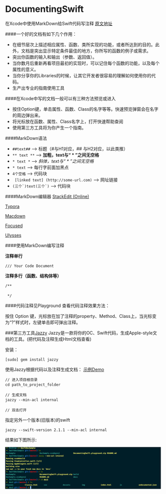# DocumentingSwift
在Xcode中使用MarkDown给Swift代码写注释
[原文地址](http://www.appcoda.com/swift-markdown/)

####一个好的文档有如下几个作用：

* 在细节层次上描述相应属性、函数、类所实现的功能，或者所达到的目的。此外，文档是突出显示特定条件最佳的地方，你所写的函数的例子或需求。
* 突出你函数的输入和输出（参数、返回值）。
* 当你数月后重新再看项目最初的实现时，可以记住每个函数的功能，以及每个属性的意义。
* 当你分享你的Libraries的时候，让其它开发者很容易的理解如何使用你的代码。
* 生产出专业的指南使用工具

####在Xcode中写的文档一般可以有三种方法预览或进入

* 按住Option键，单击属性、函数、Class的名字等等。快速预览弹窗会在名字的周边弹出来。
* 将光标放在函数、属性、Class名字上，打开快速帮助查阅
* 使用第三方工具将为你产生一个指南。

####MarkDown语法
* ``` ##text## ``` --> 标题（#与H1对应，## 与H2对应，以此类推）
* ``` ** text ** ``` --> **加粗，text与“ * ”之间无空格**
* ``` * text * ``` --> *斜体，text与“ * ”之间无空格*
* ``` * text ``` --> 每行字前面加黑点
* ```4个空格``` --> 代码块
* ``` [linked text] (http://some-url.com)``` --> 网址链接
* ``` (三个`)text(三个`) ``` --> 代码块

####MarkDown编辑器
[StackEdit (Online)](https://stackedit.io)

[Typora](https://www.typora.io)

[Macdown](http://macdown.uranusjr.com)

[Focused](https://71squared.com/focused)

[Ulysses](http://www.ulyssesapp.com)

####使用MarkDown编写注释

**注释单行**

```
/// Your Code Document
```
**注释多行（函数、结构体等）**

```
/**

 */
```
####代码注释见Playground
查看代码注释效果方法：

按住 Option 键，光标放在加了注释的property、Method、Class上，当光标变为“?”样式时，左键单击即可弹出注释。

###第三方工具[Jazzy](https://github.com/realm/jazzy)
Jazzy是一款将你的OC、Swift代码，生成Apple-style文档的工具。(把代码及注释生成Html文档查看)

安装：
	
```
[sudo] gem install jazzy
```
使用Jazzy根据代码以及注释生成文档：
[示例Demo](https://github.com/appcoda/SwiftDocSample.git)

```
// 进入项目根目录
cd path_to_project_folder

// 生成文档
jazzy --min-acl internal

// 双击打开
```

指定另外一个版本(旧版本)的swift

```
jazzy --swift-version 2.1.1 --min-acl internal
```

结果如下图所示:

![result](result_image.png)